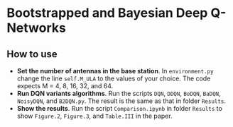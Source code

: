 # Bootstrapped and Bayesian Deep Q-Networks

## How to use
* **Set the number of antennas in the base station**. In `environment.py` change the line `self.M_ULA` to the values of your choice. The code expects M = 4, 8, 16, 32, and 64.
* **Run DQN variants algorithms**. Run the scripts `DQN`, `DDQN`, `BoDQN`, `BaDQN`, `NoisyDQN`, and `B2DQN.py`. The result is the same as that in folder `Results`.  
* **Show the results**. Run the script `Comparison.ipynb` in folder `Results` to show `Figure.2`, `Figure.3`, and `Table.III` in the paper.
